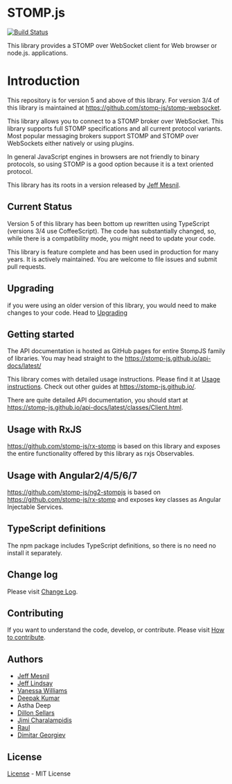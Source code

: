 # STOMP.js

[![Build Status](https://travis-ci.org/stomp-js/stompjs.svg?branch=master)](https://travis-ci.org/stomp-js/stompjs)

This library provides a STOMP over WebSocket client for Web browser or node.js.
applications.

# Introduction

This repository is for version 5 and above of this library.
For version 3/4 of this library is maintained at https://github.com/stomp-js/stomp-websocket.

This library allows you to connect to a STOMP broker over WebSocket. This library
supports full STOMP specifications and all current protocol variants. Most
popular messaging brokers support STOMP and STOMP over WebSockets either natively
or using plugins.

In general JavaScript engines in browsers are not friendly to binary protocols,
so using STOMP is a good option because it is a text oriented protocol.

This library has its roots in a version released by [Jeff Mesnil](http://jmesnil.net/).

## Current Status

Version 5 of this library has been bottom up rewritten using TypeScript (versions 3/4
use CoffeeScript). The code has substantially changed, so, while there is a compatibility
mode, you might need to update your code.

This library is feature complete and has been used in production for many years. It
is actively maintained. You are welcome to file issues and submit pull requests.

## Upgrading

if you were using an older version of this library, you would need to make changes
to your code. Head to
[Upgrading](https://stomp-js.github.io/guide/stompjs/2018/09/08/upgrading-stompjs.html)

## Getting started

The API documentation is hosted as GitHub pages for entire StompJS family of libraries.
You may head straight to the https://stomp-js.github.io/api-docs/latest/

This library comes with detailed usage instructions. Please find it at 
[Usage instructions](https://stomp-js.github.io/guide/stompjs/2018/06/29/using-stompjs-v5.html).
Check out other guides at https://stomp-js.github.io/.

There are quite detailed API documentation,
you should start at https://stomp-js.github.io/api-docs/latest/classes/Client.html.

## Usage with RxJS

https://github.com/stomp-js/rx-stomp is based on this library and exposes the entire functionality
offered by this library as rxjs Observables.

## Usage with Angular2/4/5/6/7

https://github.com/stomp-js/ng2-stompjs is based on https://github.com/stomp-js/rx-stomp 
and exposes key classes as Angular Injectable Services.

## TypeScript definitions

The npm package includes TypeScript definitions, so there is no need no install it separately.

## Change log

Please visit [Change Log](Change-log.md).

## Contributing

If you want to understand the code, develop, or contribute. Please visit
[How to contribute](Contribute.md). 

## Authors

 * [Jeff Mesnil](http://jmesnil.net/)
 * [Jeff Lindsay](http://github.com/progrium)
 * [Vanessa Williams](http://github.com/fridgebuzz)
 * [Deepak Kumar](https://github.com/kum-deepak)
 * Astha Deep
 * [Dillon Sellars](https://github.com/dillon-sellars)
 * [Jimi Charalampidis](https://github.com/jimic)
 * [Raul](https://github.com/rulonder)
 * [Dimitar Georgiev](https://github.com/iMitaka)

## License

[License](LICENSE.md) - MIT License

